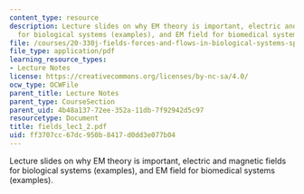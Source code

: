 ```yaml
---
content_type: resource
description: Lecture slides on why EM theory is important, electric and magnetic fields
  for biological systems (examples), and EM field for biomedical systems (examples).
file: /courses/20-330j-fields-forces-and-flows-in-biological-systems-spring-2007/ff3707cc67dc950b8417d0dd3e077b04_fields_lec1_2.pdf
file_type: application/pdf
learning_resource_types:
- Lecture Notes
license: https://creativecommons.org/licenses/by-nc-sa/4.0/
ocw_type: OCWFile
parent_title: Lecture Notes
parent_type: CourseSection
parent_uid: 4b48a137-72ee-352a-11db-7f92942d5c97
resourcetype: Document
title: fields_lec1_2.pdf
uid: ff3707cc-67dc-950b-8417-d0dd3e077b04
---
```

Lecture slides on why EM theory is important, electric and magnetic fields for biological systems (examples), and EM field for biomedical systems (examples).
